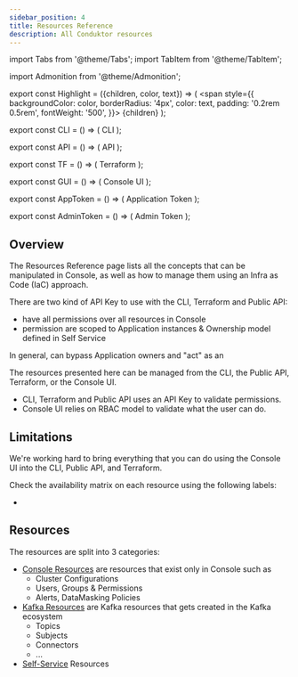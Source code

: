 ```yaml
---
sidebar_position: 4
title: Resources Reference
description: All Conduktor resources
---
```


import Tabs from '@theme/Tabs';
import TabItem from '@theme/TabItem';

import Admonition from '@theme/Admonition';

export const Highlight = ({children, color, text}) => (
<span style={{ backgroundColor: color, borderRadius: '4px', color: text, padding: '0.2rem 0.5rem', fontWeight: '500', }}>
    {children}
</span>
);

export const CLI = () => (
<Highlight color="#F8F1EE" text="#7D5E54">CLI</Highlight>
);

export const API = () => (
<Highlight color="#E7F9F5" text="#067A6F">API</Highlight>
);

export const TF = () => (
<Highlight color="#FCEFFC" text="#9C2BAD">Terraform</Highlight>
);

export const GUI = () => (
<Highlight color="#F6F4FF" text="#422D84">Console UI</Highlight>
);


export const AppToken = () => (
<Highlight color="#F0F4FF" text="#3451B2">Application Token</Highlight>
);

export const AdminToken = () => (
<Highlight color="#FEEFF6" text="#CB1D63">Admin Token</Highlight>
);

## Overview

The Resources Reference page lists all the concepts that can be manipulated in Console, as well as how to manage them using an Infra as Code (IaC) approach.   

There are two kind of API Key to use with the CLI, Terraform and Public API:
- <AdminToken /> have all permissions over all resources in Console
- <AppToken /> permission are scoped to Application instances & Ownership model defined in Self Service

In general, <AdminToken /> can bypass Application owners and "act" as an <AppToken />  

The resources presented here can be managed from the CLI, the Public API, Terraform, or the Console UI.  
- CLI, Terraform and Public API uses an API Key to validate permissions.
- Console UI relies on RBAC model to validate what the user can do.

## Limitations

We're working hard to bring everything that you can do using the Console UI into the CLI, Public API, and Terraform.

Check the availability matrix on each resource using the following labels: 
- <CLI /> <API /> <TF /> <GUI />  

## Resources

The resources are split into 3 categories:
- [Console Resources](./console) are resources that exist only in Console such as 
  - Cluster Configurations
  - Users, Groups & Permissions
  - Alerts, DataMasking Policies
- [Kafka Resources](./kafka) are Kafka resources that gets created in the Kafka ecosystem
  - Topics
  - Subjects
  - Connectors
  - ...
- [Self-Service](./self-service) Resources 